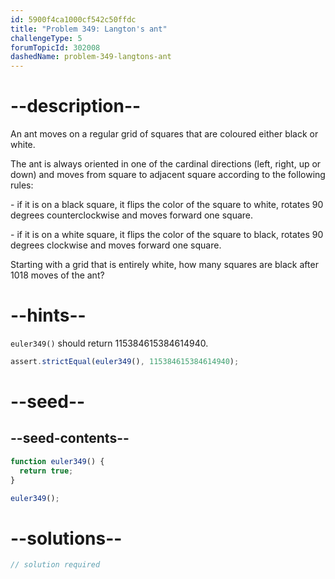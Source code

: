 ```yaml
---
id: 5900f4ca1000cf542c50ffdc
title: "Problem 349: Langton's ant"
challengeType: 5
forumTopicId: 302008
dashedName: problem-349-langtons-ant
---
```


# --description--

An ant moves on a regular grid of squares that are coloured either black or white.

The ant is always oriented in one of the cardinal directions (left, right, up or down) and moves from square to adjacent square according to the following rules:

\- if it is on a black square, it flips the color of the square to white, rotates 90 degrees counterclockwise and moves forward one square.

\- if it is on a white square, it flips the color of the square to black, rotates 90 degrees clockwise and moves forward one square.

Starting with a grid that is entirely white, how many squares are black after 1018 moves of the ant?

# --hints--

`euler349()` should return 115384615384614940.

```js
assert.strictEqual(euler349(), 115384615384614940);
```

# --seed--

## --seed-contents--

```js
function euler349() {
  return true;
}

euler349();
```

# --solutions--

```js
// solution required
```
